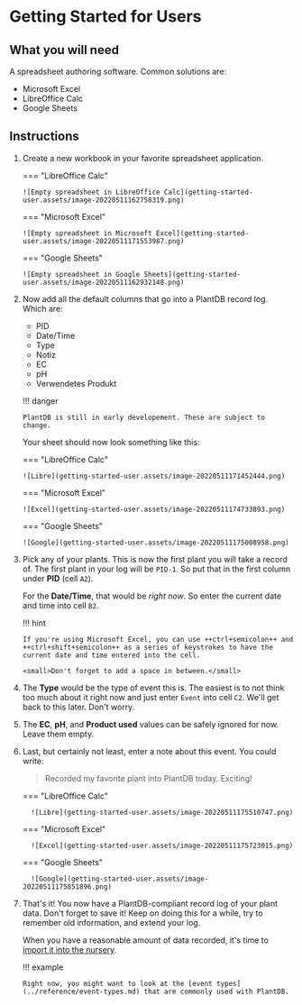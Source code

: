 # Getting Started for Users

## What you will need

A spreadsheet authoring software. Common solutions are:

-   Microsoft Excel
-   LibreOffice Calc
-   Google Sheets

## Instructions

1.  Create a new workbook in your favorite spreadsheet application.

    === "LibreOffice Calc"
   
        ![Empty spreadsheet in LibreOffice Calc](getting-started-user.assets/image-20220511162758319.png)

    === "Microsoft Excel"
   
        ![Empty spreadsheet in Microsoft Excel](getting-started-user.assets/image-20220511171553987.png)

    === "Google Sheets"
   
        ![Empty spreadsheet in Google Sheets](getting-started-user.assets/image-20220511162932148.png)

1.  Now add all the default columns that go into a PlantDB record log. Which are:

    -   PID
    -   Date/Time
    -   Type
    -   Notiz
    -   EC
    -   pH
    -   Verwendetes Produkt

    !!! danger

        PlantDB is still in early developement. These are subject to change.

    Your sheet should now look something like this:

    === "LibreOffice Calc"

        ![Libre](getting-started-user.assets/image-20220511171452444.png)

    === "Microsoft Excel"

        ![Excel](getting-started-user.assets/image-20220511174733893.png)

    === "Google Sheets"

        ![Google](getting-started-user.assets/image-20220511175008958.png)

1.  Pick any of your plants. This is now the first plant you will take a record of. The first plant in your log will be `PID-1`. So put that in the first column under **PID** (cell `A2`).

    For the **Date/Time**, that would be _right now_. So enter the current date and time into cell `B2`.

    !!! hint
   
        If you're using Microsoft Excel, you can use ++ctrl+semicolon++ and ++ctrl+shift+semicolon++ as a series of keystrokes to have the current date and time entered into the cell.
       
        <small>Don't forget to add a space in between.</small>

1.  The **Type** would be the type of event this is. The easiest is to not think too much about it right now and just enter `Event` into cell `C2`. We'll get back to this later. Don't worry.

1.  The **EC**, **pH**, and **Product used** values can be safely ignored for now. Leave them empty.

1.  Last, but certainly not least, enter a note about this event. You could write:

    > Recorded my favorite plant into PlantDB today. Exciting!

    === "LibreOffice Calc"
    
          ![Libre](getting-started-user.assets/image-20220511175510747.png)

    === "Microsoft Excel"
    
          ![Excel](getting-started-user.assets/image-20220511175723015.png)

    === "Google Sheets"
    
          ![Google](getting-started-user.assets/image-20220511175851896.png)

1.  That's it! You now have a PlantDB-compliant record log of your plant data. Don't forget to save it! Keep on doing this for a while, try to remember old information, and extend your log.

    When you have a reasonable amount of data recorded, it's time to [import it into the nursery](./nursery.md).

    !!! example
   
        Right now, you might want to look at the [event types](../reference/event-types.md) that are commonly used with PlantDB.
